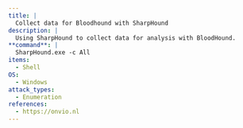 ```yaml
---
title: |
  Collect data for Bloodhound with SharpHound
description: |
  Using SharpHound to collect data for analysis with BloodHound.
**command**: |
  SharpHound.exe -c All
items:
  - Shell
OS:
  - Windows
attack_types:
  - Enumeration
references:
  - https://onvio.nl
---
```

